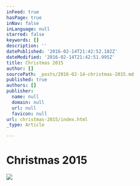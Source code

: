 ```yaml
---
inFeed: true
hasPage: true
inNav: false
inLanguage: null
starred: false
keywords: []
description: ''
datePublished: '2016-02-14T21:42:52.182Z'
dateModified: '2016-02-14T21:42:51.995Z'
title: Christmas 2015
author: []
sourcePath: _posts/2016-02-14-christmas-2015.md
published: true
authors: []
publisher:
  name: null
  domain: null
  url: null
  favicon: null
url: christmas-2015/index.html
_type: Article

---
```

# Christmas 2015
![](https://s3-us-west-2.amazonaws.com/the-grid-img/p/afee69cba0666465e856ad356139644fd2fe51e1.png)